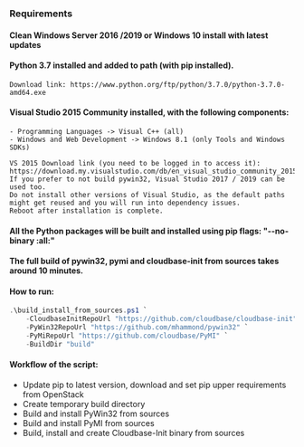 ### Requirements ###

#### Clean Windows Server 2016 /2019 or Windows 10 install with latest updates

#### Python 3.7 installed and added to path (with pip installed).
    Download link: https://www.python.org/ftp/python/3.7.0/python-3.7.0-amd64.exe

#### Visual Studio 2015 Community installed, with the following components:
    - Programming Languages -> Visual C++ (all)
    - Windows and Web Development -> Windows 8.1 (only Tools and Windows SDKs)

    VS 2015 Download link (you need to be logged in to access it): https://download.my.visualstudio.com/db/en_visual_studio_community_2015_with_update_1_x86_x64_web_installer_8234321.exe
    If you prefer to not build pywin32, Visual Studio 2017 / 2019 can be used too.
    Do not install other versions of Visual Studio, as the default paths might get reused and you will run into dependency issues.
    Reboot after installation is complete.

#### All the Python packages will be built and installed using pip flags: "--no-binary :all:"
#### The full build of pywin32, pymi and cloudbase-init from sources takes around 10 minutes.

#### How to run:


```powershell
.\build_install_from_sources.ps1 `
    -CloudbaseInitRepoUrl "https://github.com/cloudbase/cloudbase-init" `
    -PyWin32RepoUrl "https://github.com/mhammond/pywin32" `
    -PyMiRepoUrl "https://github.com/cloudbase/PyMI" `
    -BuildDir "build"

```


#### Workflow of the script:
   - Update pip to latest version, download and set pip upper requirements from OpenStack
   - Create temporary build directory
   - Build and install PyWin32 from sources
   - Build and install PyMI from sources
   - Build, install and create Cloudbase-Init binary from sources
